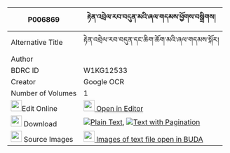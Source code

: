 |P006869|རྟེན་འབྲེལ་རབ་བདུན་མའི་ཞལ་གདམས་ཕྱོགས་བསྒྲིགས། 
| --- | --- 
|Alternative Title |རྟེན་འབྲེལ་རབ་བདུན་དང་ཆིག་ཆོག་མའི་ཞལ་གདམས་སྐོར།
|Author | 
|BDRC ID | W1KG12533
|Creator | Google OCR
|Number of Volumes| 1
|<img width="25" src="https://img.icons8.com/color/25/000000/edit-property.png">Edit Online| [<img width="25" src="https://avatars.githubusercontent.com/u/45091458?s=200&v=4"> Open in Editor](http://editor.openpecha.org/P006869)
|<img width="25" src="https://img.icons8.com/fluent/48/000000/download-2.png"/>  Download | [![](https://img.icons8.com/color/20/000000/txt.png)Plain Text](https://github.com/Openpecha/P006869/releases/download/v1/tendrel_rab_dun_ma_i_shyaldam__plain_P006869.zip), [![](https://img.icons8.com/color/20/000000/txt.png)Text with Pagination](https://github.com/Openpecha/P006869/releases/download/v1/tendrel_rab_dun_ma_i_shyaldam__pages_P006869.zip)
|<img width="25" src="https://img.icons8.com/plasticine/100/000000/pictures-folder.png"/>  Source Images | [<img width="25" src="https://library.bdrc.io/icons/BUDA-small.svg"> Images of text file open in BUDA](https://library.bdrc.io/show/bdr:W1KG12533)